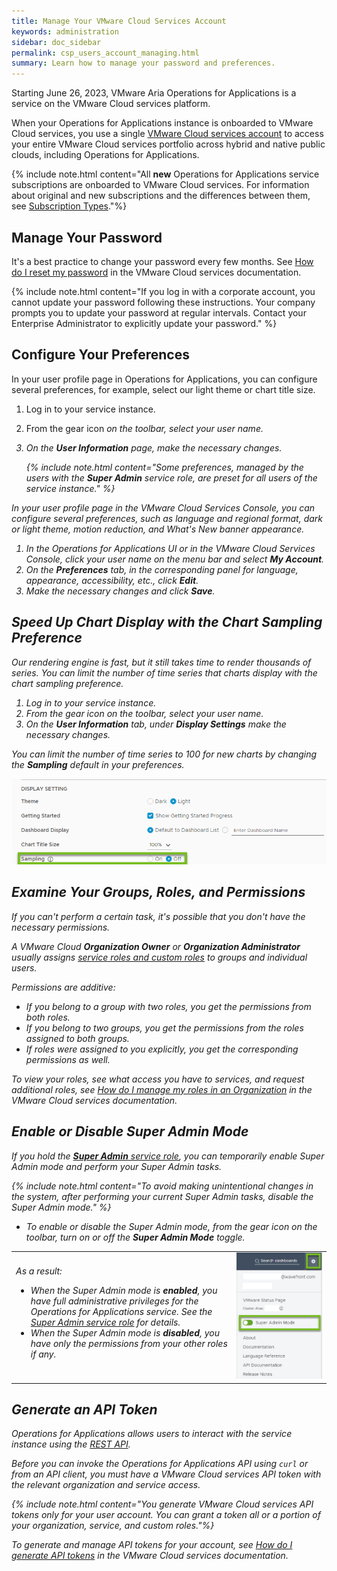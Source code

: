 ```yaml
---
title: Manage Your VMware Cloud Services Account
keywords: administration
sidebar: doc_sidebar
permalink: csp_users_account_managing.html
summary: Learn how to manage your password and preferences.
---
```


Starting June 26, 2023, VMware Aria Operations for Applications is a service on the VMware Cloud services platform.

When your Operations for Applications instance is onboarded to VMware Cloud services, you use a single [VMware Cloud services account](csp_getting_started.html#what-is-a-vmware-cloud-services-account) to access your entire VMware Cloud services portfolio across hybrid and native public clouds, including Operations for Applications.

{% include note.html content="All **new** Operations for Applications service subscriptions are onboarded to VMware Cloud services. For information about original and new subscriptions and the differences between them, see [Subscription Types](subscriptions-differences.html)."%}

<!--- We are in the process of incrementally onboarding the existing Operations for Applications instances to VMware Cloud services.-->

## Manage Your Password

It's a best practice to change your password every few months. See [How do I reset my password](https://docs.vmware.com/en/VMware-Cloud-services/services/Using-VMware-Cloud-Services/GUID-8FD73719-36EE-4414-B3A2-AA1B9687BE4D.html) in the VMware Cloud services documentation.

{% include note.html content="If you log in with a corporate account, you cannot update your password following these instructions. Your company prompts you to update your password at regular intervals. Contact your Enterprise Administrator to explicitly update your password." %}

## Configure Your Preferences

In your user profile page in Operations for Applications, you can configure several preferences, for example, select our light theme or chart title size.
1. Log in to your service instance.
1. From the gear icon <i class="fa fa-cog"/> on the toolbar, select your user name.
1. On the **User Information** page, make the necessary changes.

    {% include note.html content="Some preferences, managed by the users with the **Super Admin** service role, are preset for all users of the service instance." %}

In your user profile page in the VMware Cloud Services Console, you can configure several preferences, such as language and regional format, dark or light theme, motion reduction, and What's New banner appearance.
1. In the Operations for Applications UI or in the VMware Cloud Services Console, click your user name on the menu bar and select **My Account**.
1. On the **Preferences** tab, in the corresponding panel for language, appearance, accessibility, etc., click **Edit**.
1. Make the necessary changes and click **Save**.

## Speed Up Chart Display with the Chart Sampling Preference

Our rendering engine is fast, but it still takes time to render thousands of series. You can limit the number of time series that charts display with the chart sampling preference.

1. Log in to your service instance.
1. From the gear icon <i class="fa fa-cog"/> on the toolbar, select your user name.
1. On the **User Information** tab, under **Display Settings** make the necessary changes.

You can limit the number of time series to 100 for new charts by changing the **Sampling** default in your preferences.

![sampling preference](images/sampling_preference.png)


## Examine Your Groups, Roles, and Permissions

If you can't perform a certain task, it's possible that you don't have the necessary permissions.

A VMware Cloud **Organization Owner** or **Organization Administrator** usually assigns [service roles and custom roles](csp_users_roles.html) to groups and individual users.

Permissions are additive:
* If you belong to a group with two roles, you get the permissions from both roles.
* If you belong to two groups, you get the permissions from the roles assigned to both groups.
* If roles were assigned to you explicitly, you get the corresponding permissions as well.

To view your roles, see what access you have to services, and request additional roles, see [How do I manage my roles in an Organization](https://docs.vmware.com/en/VMware-Cloud-services/services/Using-VMware-Cloud-Services/GUID-528C2CE3-6335-43A2-99F1-B722464F0A1D.html) in the VMware Cloud services documentation.

## Enable or Disable Super Admin Mode

If you hold the [**Super Admin** service role](csp_users_roles.html#operations-for-applications-service-roles-built-in), you can temporarily enable Super Admin mode and perform your Super Admin tasks.

{% include note.html content="To avoid making unintentional changes in the system, after performing your current Super Admin tasks, disable the Super Admin mode." %}

* To enable or disable the Super Admin mode, from the gear icon <i class="fa fa-cog"/> on the toolbar, turn on or off the **Super Admin Mode** toggle.

<table>
    <tbody>
        <tr>
            <td width="70%">As a result:
            <ul>
            <li>When the Super Admin mode is <strong>enabled</strong>, you have full administrative privileges for the Operations for Applications service. See the <a href="csp_getting_started.html#super-admin">Super Admin service role</a> for details.</li>
            <li>When the Super Admin mode is <strong>disabled</strong>, you have only the permissions from your other roles if any.</li>
            </ul></td>
            <td width="30%"><img src="/images/super_admin_mode.png" alt="A screenshot of the drop-down menu with the Super Admin Mode toggle.">
            </td>
        </tr>
    </tbody>
</table>

## Generate an API Token

Operations for Applications allows users to interact with the service instance using the [REST API](wavefront_api.html).

Before you can invoke the Operations for Applications API using `curl` or from an API client, you must have a VMware Cloud services API token with the relevant organization and service access. 

{% include note.html content="You generate VMware Cloud services API tokens only for your user account. You can grant a token all or a portion of your organization, service, and custom roles."%}

To generate and manage API tokens for your account, see [How do I generate API tokens](https://docs.vmware.com/en/VMware-Cloud-services/services/Using-VMware-Cloud-Services/GUID-E2A3B1C1-E9AD-4B00-A6B6-88D31FCDDF7C.html) in the VMware Cloud services documentation.
